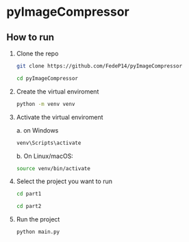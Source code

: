 # pyImageCompressor
## How to run

1. Clone the repo
    ```bash
    git clone https://github.com/FedeP14/pyImageCompressor
    ```

    ```bash
    cd pyImageCompressor
    ```

2. Create the virtual enviroment
    ```bash
    python -m venv venv 
    ```

3. Activate the virtual enviroment

    a. on Windows
    ```bash
    venv\Scripts\activate
    ``` 
    b. On Linux/macOS:
    ```bash
    source venv/bin/activate
    ```

4. Select the project you want to run
    ```bash
    cd part1
    ```
    ```bash
    cd part2
    ```
5. Run the project
    ```bash
    python main.py
    ```